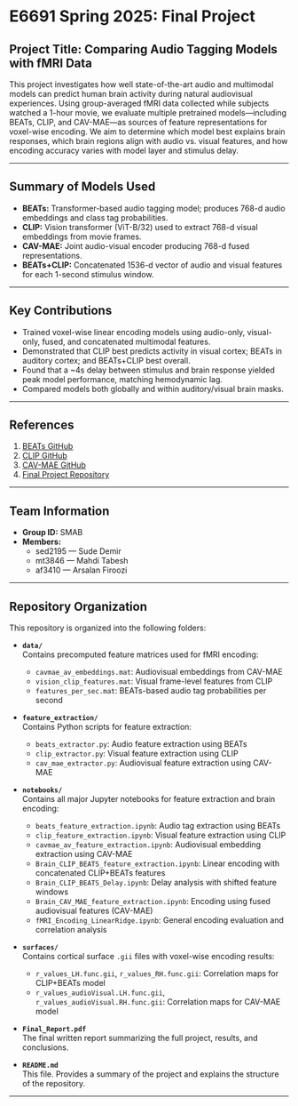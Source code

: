 # E6691 Spring 2025: Final Project

## Project Title: Comparing Audio Tagging Models with fMRI Data

This project investigates how well state-of-the-art audio and multimodal models can predict human brain activity during natural audiovisual experiences. Using group-averaged fMRI data collected while subjects watched a 1-hour movie, we evaluate multiple pretrained models—including BEATs, CLIP, and CAV-MAE—as sources of feature representations for voxel-wise encoding. We aim to determine which model best explains brain responses, which brain regions align with audio vs. visual features, and how encoding accuracy varies with model layer and stimulus delay.


---

## Summary of Models Used
- **BEATs:** Transformer-based audio tagging model; produces 768-d audio embeddings and class tag probabilities.
- **CLIP:** Vision transformer (ViT-B/32) used to extract 768-d visual embeddings from movie frames.
- **CAV-MAE:** Joint audio-visual encoder producing 768-d fused representations.
- **BEATs+CLIP:** Concatenated 1536-d vector of audio and visual features for each 1-second stimulus window.

---

## Key Contributions
- Trained voxel-wise linear encoding models using audio-only, visual-only, fused, and concatenated multimodal features.
- Demonstrated that CLIP best predicts activity in visual cortex; BEATs in auditory cortex; and BEATs+CLIP best overall.
- Found that a ~4s delay between stimulus and brain response yielded peak model performance, matching hemodynamic lag.
- Compared models both globally and within auditory/visual brain masks.


---

## References
1. [BEATs GitHub](https://github.com/microsoft/BEATs)  
2. [CLIP GitHub](https://github.com/openai/CLIP)  
3. [CAV-MAE GitHub](https://github.com/YuanGongND/cav-mae)  
4. [Final Project Repository](https://github.com/ecbme6040/e6691-2025spring-project-smab-af3410-sed2195-mt3846)

---
## Team Information

- **Group ID:** SMAB  
- **Members:**
  - sed2195 — Sude Demir
  - mt3846 — Mahdi Tabesh
  - af3410 — Arsalan Firoozi

---
## Repository Organization

This repository is organized into the following folders:

- **`data/`**  
  Contains precomputed feature matrices used for fMRI encoding:  
  - `cavmae_av_embeddings.mat`: Audiovisual embeddings from CAV-MAE  
  - `vision_clip_features.mat`: Visual frame-level features from CLIP  
  - `features_per_sec.mat`: BEATs-based audio tag probabilities per second

- **`feature_extraction/`**  
  Contains Python scripts for feature extraction:  
  - `beats_extractor.py`: Audio feature extraction using BEATs  
  - `clip_extractor.py`: Visual feature extraction using CLIP  
  - `cav_mae_extractor.py`: Audiovisual feature extraction using CAV-MAE

- **`notebooks/`**  
  Contains all major Jupyter notebooks for feature extraction and brain encoding:  
  - `beats_feature_extraction.ipynb`: Audio tag extraction using BEATs  
  - `clip_feature_extraction.ipynb`: Visual feature extraction using CLIP  
  - `cavmae_av_feature_extraction.ipynb`: Audiovisual embedding extraction using CAV-MAE  
  - `Brain_CLIP_BEATS_feature_extraction.ipynb`: Linear encoding with concatenated CLIP+BEATs features  
  - `Brain_CLIP_BEATS_Delay.ipynb`: Delay analysis with shifted feature windows  
  - `Brain_CAV_MAE_feature_extraction.ipynb`: Encoding using fused audiovisual features (CAV-MAE)  
  - `fMRI_Encoding_LinearRidge.ipynb`: General encoding evaluation and correlation analysis

- **`surfaces/`**  
  Contains cortical surface `.gii` files with voxel-wise encoding results:  
  - `r_values_LH.func.gii`, `r_values_RH.func.gii`: Correlation maps for CLIP+BEATs model  
  - `r_values_audioVisual.LH.func.gii`, `r_values_audioVisual.RH.func.gii`: Correlation maps for CAV-MAE model

- **`Final_Report.pdf`**  
  The final written report summarizing the full project, results, and conclusions.

- **`README.md`**  
  This file. Provides a summary of the project and explains the structure of the repository.

---





